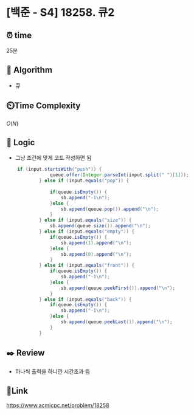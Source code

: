 # [백준 - S4] 18258. 큐2

## ⏰ **time**

25분

## :pushpin: **Algorithm**

- 큐

## ⏲️**Time Complexity**

$O(N)$

## :round_pushpin: **Logic**
- 그냥 조건에 맞게 코드 작성하면 됨

```java
	if (input.startsWith("push")) {
                queue.offer(Integer.parseInt(input.split(" ")[1]));
            } else if (input.equals("pop")) {
                
                if(queue.isEmpty()) {
                	sb.append("-1\n");
                }else {
                	sb.append(queue.pop()).append("\n");
                }
            } else if (input.equals("size")) {
            	sb.append(queue.size()).append("\n");
            } else if (input.equals("empty")) {
            	if(queue.isEmpty()) {
            		sb.append(1).append("\n");
                }else {
                	sb.append(0).append("\n");
                }
            } else if (input.equals("front")) {
            	if(queue.isEmpty()) {
            		sb.append("-1\n");
                }else {
                	sb.append(queue.peekFirst()).append("\n");
                }
            } else if (input.equals("back")) {
            	if(queue.isEmpty()) {
            		sb.append("-1\n");
                }else {
                	sb.append(queue.peekLast()).append("\n");
                }
            }
```

## :black_nib: **Review**
- 하나씩 출력을 하니깐 시간초과 뜸

## 📡**Link**

https://www.acmicpc.net/problem/18258

